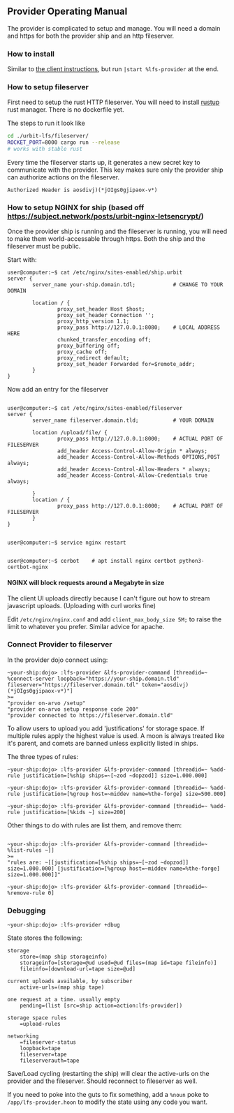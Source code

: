 ## Provider Operating Manual

The provider is complicated to setup and manage. You will need a domain and https for both the provider ship and an http fileserver.

### How to install

Similar to [the client instructions](./client.md), but run `|start %lfs-provider` at the end.

### How to setup fileserver

First need to setup the rust HTTP fileserver. You will need to install [rustup](https://rustup.rs/) rust manager. There is no dockerfile yet.

The steps to run it look like

```bash
cd ./urbit-lfs/fileserver/
ROCKET_PORT=8000 cargo run --release
# works with stable rust
```

Every time the fileserver starts up, it generates a new secret key to communicate with the provider. This key makes sure only the provider ship can authorize actions on the fileserver.

```
Authorized Header is aosdivj)(*jOIgs0gjipaox-v*)
```


### How to setup NGINX for ship (based off https://subject.network/posts/urbit-nginx-letsencrypt/)

Once the provider ship is running and the fileserver is running, you will need to make them world-accessable through https. Both the ship and the fileserver must be public.

Start with:

```
user@computer:~$ cat /etc/nginx/sites-enabled/ship.urbit
server {
        server_name your-ship.domain.tdl;            # CHANGE TO YOUR DOMAIN

        location / {
                proxy_set_header Host $host;
                proxy_set_header Connection '';
                proxy_http_version 1.1;
                proxy_pass http://127.0.0.1:8080;    # LOCAL ADDRESS HERE
                chunked_transfer_encoding off;
                proxy_buffering off;
                proxy_cache off;
                proxy_redirect default;
                proxy_set_header Forwarded for=$remote_addr;
        }
}

```

Now add an entry for the fileserver

```

user@computer:~$ cat /etc/nginx/sites-enabled/fileserver
server {
        server_name fileserver.domain.tld;           # YOUR DOMAIN

        location /upload/file/ {
                proxy_pass http://127.0.0.1:8000;    # ACTUAL PORT OF FILESERVER
                add_header Access-Control-Allow-Origin * always;
                add_header Access-Control-Allow-Methods OPTIONS,POST always;
                add_header Access-Control-Allow-Headers * always;
                add_header Access-Control-Allow-Credentials true always;

        }
        location / {
                proxy_pass http://127.0.0.1:8000;    # ACTUAL PORT OF FILESERVER
        }
}


user@computer:~$ service nginx restart


user@computer:~$ cerbot    # apt install nginx certbot python3-certbot-nginx
```


#### NGINX will block requests around a Megabyte in size

The client UI uploads directly because I can't figure out how to stream javascript uploads. (Uploading with curl works fine)

Edit `/etc/nginx/nginx.conf` and add `client_max_body_size 5M;` to raise the limit to whatever you prefer. Similar advice for apache.

### Connect Provider to fileserver

In the provider dojo connect using:

```
~your-ship:dojo> :lfs-provider &lfs-provider-command [threadid=~ %connect-server loopback="https://your-ship.domain.tld" fileserver="https://fileserver.domain.tdl" token="aosdivj)(*jOIgs0gjipaox-v*)"]
>=
"provider on-arvo /setup"
"provider on-arvo setup response code 200"
"provider connected to https://fileserver.domain.tld"
```

To allow users to upload you add 'justifications' for storage space. If multiple rules apply the highest value is used. A moon is always treated like it's parent, and comets are banned unless explicitly listed in ships.

The three types of rules:

```
~your-ship:dojo> :lfs-provider &lfs-provider-command [threadid=~ %add-rule justification=[%ship ships=~[~zod ~dopzod]] size=1.000.000]

~your-ship:dojo> :lfs-provider &lfs-provider-command [threadid=~ %add-rule justification=[%group host=~middev name=%the-forge] size=500.000]

~your-ship:dojo> :lfs-provider &lfs-provider-command [threadid=~ %add-rule justification=[%kids ~] size=200]
```


Other things to do with rules are list them, and remove them:

```

~your-ship:dojo> :lfs-provider &lfs-provider-command [threadid=~ %list-rules ~]]
>=
"rules are: ~[[justification=[%ship ships=~[~zod ~dopzod]] size=1.000.000] [justification=[%group host=~middev name=%the-forge] size=1.000.000]]"

~your-ship:dojo> :lfs-provider &lfs-provider-command [threadid=~ %remove-rule 0]
```

### Debugging

```
~your-ship:dojo> :lfs-provider +dbug
```

State stores the following:

```
storage
    store=(map ship storageinfo)
    storageinfo=[storage=@ud used=@ud files=(map id=tape fileinfo)]
    fileinfo=[download-url=tape size=@ud]

current uploads available, by subscriber
    active-urls=(map ship tape)

one request at a time. usually empty
    pending=(list [src=ship action=action:lfs-provider])

storage space rules
    =upload-rules

networking
    =fileserver-status
    loopback=tape
    fileserver=tape
    fileserverauth=tape
```

Save/Load cycling (restarting the ship) will clear the active-urls on the provider and the fileserver. Should reconnect to fileserver as well.

If you need to poke into the guts to fix something, add a `%noun` poke to `/app/lfs-provider.hoon` to modify the state using any code you want.
